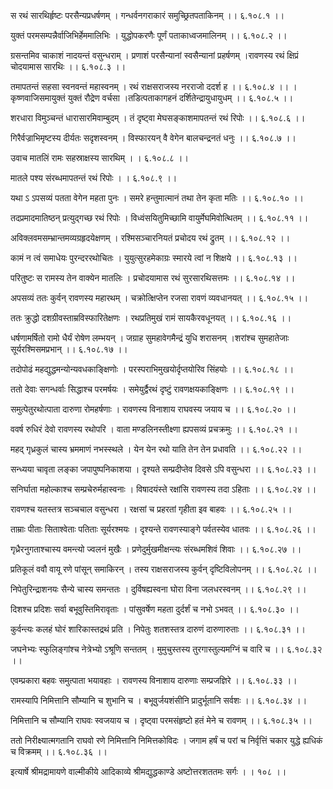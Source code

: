 स रथं सारथिर्हृष्टः परसैन्यप्रधर्षणम् ।
गन्धर्वनगराकारं समुच्छ्रितपताकिनम् ।। ६.१०८.१ ।।

युक्तं परमसम्पन्नैर्वाजिभिर्हेममालिभिः ।
युद्धोपकरणैः पूर्णं पताकाध्वजमालिनम् ।। ६.१०८.२ ।।

ग्रसन्तमिव चाकाशं नादयन्तं वसुन्धराम् ।
प्रणाशं परसैन्यानां स्वसैन्यानां प्रहर्षणम् ।रावणस्य रथं क्षिप्रं चोदयामास सारथिः ।। ६.१०८.३ ।।

तमापतन्तं सहसा स्वनवन्तं महास्वनम् ।
रथं राक्षसराजस्य नरराजो ददर्श ह ।। ६.१०८.४ ।। ।कृष्णवाजिसमायुक्तं युक्तं रौद्रेण वर्चसा ।तडित्पताकागहनं दर्शितेन्द्रायुधायुधम् ।। ६.१०८.५ ।।

शरधारा विमुञ्चन्तं धारासारमिवाम्बुदम् ।
तं दृष्ट्वा मेघसङ्काशमापतन्तं रथं रिपोः ।। ६.१०८.६ ।।

गिरैर्वज्राभिमृष्टस्य दीर्यतः सदृशस्वनम् ।
विस्फारयन् वै वेगेन बालचन्द्रनतं धनुः ।। ६.१०८.७ ।।

उवाच मातलिं रामः सहस्राक्षस्य सारथिम् ।
। ६.१०८.८ ।।

मातले पश्य संरब्धमापतन्तं रथं रिपोः ।
। ६.१०८.९ ।।

यथा ऽ ऽपसव्यं पतता वेगेन महता पुनः ।
समरे हन्तुमात्मानं तथा तेन कृता मतिः ।। ६.१०८.१० ।।

तदप्रमादमातिष्ठन् प्रत्युद्गच्छ रथं रिपोः ।
विध्वंसयितुमिच्छामि वायुर्मेघमिवोत्थितम् ।। ६.१०८.११ ।।

अविक्लवमसम्भ्रान्तमव्यग्रहृदयेक्षणम् ।
रश्मिसञ्चारनियतं प्रचोदय रथं द्रुतम् ।। ६.१०८.१२ ।।

कामं न त्वं समाधेयः पुरन्दररथोचितः ।
युयुत्सुरहमेकाग्रः स्मारये त्वां न शिक्षये ।। ६.१०८.१३ ।।

परितुष्टः स रामस्य तेन वाक्येन मातलिः ।
प्रचोदयामास रथं सुरसारथिसत्तमः ।। ६.१०८.१४ ।।

अपसव्यं ततः कुर्वन् रावणस्य महारथम् ।
चक्रोत्क्षिप्तेन रजसा रावणं व्यवधानयत् ।। ६.१०८.१५ ।।

ततः क्रुद्धो दशग्रीवस्ताम्रविस्फारितेक्षणः ।
रथप्रतिमुखं रामं सायकैरवधूनयत् ।। ६.१०८.१६ ।।

धर्षणामर्षितो रामो धैर्यं रोषेण लम्भयन् ।
जग्राह सुमहावेगमैन्द्रं युधि शरासनम् ।शरांश्च सुमहातेजाः सूर्यरश्मिसमप्रभान् ।। ६.१०८.१७ ।।

तदोपोढं महद्युद्धमन्योन्यवधकाङ्क्षिणोः ।
परस्पराभिमुखयोर्दृप्तयोरिव सिंहयोः ।। ६.१०८.१८ ।।

ततो देवाः सगन्धर्वाः सिद्धाश्च परमर्षयः ।
समेयुर्द्वैरथं दृष्टुं रावणक्षयकाङ्क्षिणः ।। ६.१०८.१९ ।।

समुत्पेतुरथोत्पाता दारुणा रोमहर्षणाः ।
रावणस्य विनाशाय राघवस्य जयाय च ।। ६.१०८.२० ।।

ववर्ष रुधिरं देवो रावणस्य रथोपरि ।
वाता मण्डलिनस्तीक्ष्णा ह्यपसव्यं प्रचक्रमुः ।। ६.१०८.२१ ।।

महद् गृध्रकुलं चास्य भ्रममाणं नभस्स्थले ।
येन येन रथो याति तेन तेन प्रधावति ।। ६.१०८.२२ ।।

सन्ध्यया चावृता लङ्का जपापुष्पनिकाशया ।
दृश्यते सम्प्रदीप्तेव दिवसे ऽपि वसुन्धरा ।। ६.१०८.२३ ।।

सनिर्घाता महोल्काश्च सम्प्रचेरुर्महास्वनाः ।
विषादयंस्ते रक्षांसि रावणस्य तदा ऽहिताः ।। ६.१०८.२४ ।।

रावणश्च यतस्तत्र सञ्चचाल वसुन्धरा ।
रक्षसां च प्रहरतां गृहीता इव बाहवः ।। ६.१०८.२५ ।।

ताम्राः पीताः सिताश्वेताः पतिताः सूर्यरश्मयः ।
दृश्यन्ते रावणस्याङ्गे पर्वतस्येव धातवः ।। ६.१०८.२६ ।।

गृध्रैरनुगताश्चास्य वमन्त्यो ज्वलनं मुखैः ।
प्रणेदुर्मुखमीक्षन्त्यः संरब्धमशिवं शिवाः ।। ६.१०८.२७ ।।

प्रतिकूलं ववौ वायू रणे पांसून् समाकिरन् ।
तस्य राक्षसराजस्य कुर्वन् दृष्टिविलोपनम् ।। ६.१०८.२८ ।।

निपेतुरिन्द्राशनयः सैन्ये चास्य समन्ततः ।
दुर्विषह्यस्वना घोरा विना जलधरस्वनम् ।। ६.१०८.२९ ।।

दिशश्च प्रदिशः सर्वा बभूवुस्तिमिरावृताः ।
पांसुवर्षेण महता दुर्दर्शं च नभो ऽभवत् ।। ६.१०८.३० ।।

कुर्वन्त्यः कलहं घोरं शारिकास्तद्रथं प्रति ।
निपेतुः शतशस्तत्र दारुणं दारुणारुताः ।। ६.१०८.३१ ।।

जघनेभ्यः स्फुलिङ्गांश्च नेत्रेभ्यो ऽश्रूणि सन्ततम् ।
मुमुचुस्तस्य तुरगास्तुल्यमग्निं च वारि च ।। ६.१०८.३२ ।।

एवम्प्रकारा बहवः समुत्पाता भयावहाः ।
रावणस्य विनाशाय दारुणाः सम्प्रजज्ञिरे ।। ६.१०८.३३ ।।

रामस्यापि निमित्तानि सौम्यानि च शुभानि च ।
बभूवुर्जयशंसीनि प्रादुर्भूतानि सर्वशः ।। ६.१०८.३४ ।।

निमित्तानि च सौम्यानि राघवः स्वजयाय च ।
दृष्ट्वा परमसंहृष्टो हतं मेने च रावणम् ।। ६.१०८.३५ ।।

ततो निरीक्ष्यात्मगतानि राघवो रणे निमित्तानि निमित्तकोविदः ।
जगाम हर्षं च परां च निर्वृत्तिं चकार युद्धे ह्यधिकं च विक्रमम् ।। ६.१०८.३६ ।।

इत्यार्षे श्रीमद्रामायणे वाल्मीकीये आदिकाव्ये श्रीमद्युद्धकाण्डे अष्टोत्तरशततमः सर्गः ।
। १०८ ।।


